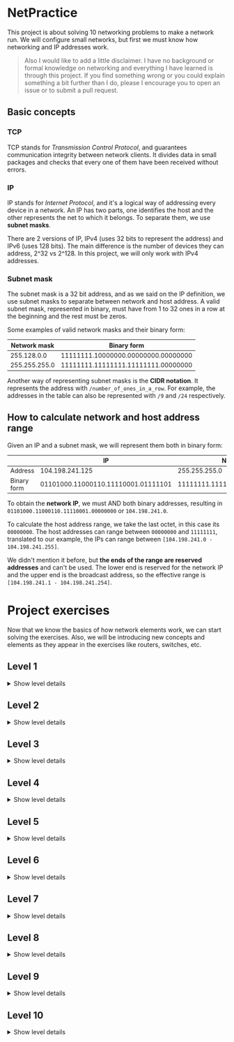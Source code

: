# NetPractice

This project is about solving 10 networking problems to make a network run. We will
configure small networks, but first we must know how networking and IP addresses
work.

> Also I would like to add a little disclaimer. I have no background or formal
> knowledge on networking and everything I have learned is through this project.
> If you find something wrong or you could explain something a bit further than I
> do, please I encourage you to open an issue or to submit a pull request.

## Basic concepts

### TCP

TCP stands for *Transmission Control Protocol*, and guarantees communication
integrity between network clients. It divides data in small packages and checks
that every one of them have been received without errors.

### IP

IP stands for *Internet Protocol*, and it's a logical way of addressing every
device in a network. An IP has two parts, one identifies the host and the other
represents the net to which it belongs. To separate them, we use **subnet
masks**.

There are 2 versions of IP, IPv4 (uses 32 bits to represent the address) and
IPv6 (uses 128 bits). The main difference is the number of devices they can
address, 2^32 vs 2^128. In this project, we will only work with IPv4 addresses.

### Subnet mask

The subnet mask is a 32 bit address, and as we said on the IP definition, we use
subnet masks to separate between network and host address. A valid subnet mask,
represented in binary, must have from 1 to 32 ones in a row at the beginning and
the rest must be zeros.

Some examples of valid network masks and their binary form:

| Network mask  | Binary form                         |
|---------------|-------------------------------------|
| 255.128.0.0   | 11111111.10000000.00000000.00000000 |
| 255.255.255.0 | 11111111.11111111.11111111.00000000 |

Another way of representing subnet masks is the **CIDR notation**. It represents
the address with `/number_of_ones_in_a_row`. For example, the addresses in the
table can also be represented with `/9` and `/24` respectively.

## How to calculate network and host address range

Given an IP and a subnet mask, we will represent them both in binary form:

|             | IP                                  | Network Mask                        |
|-------------|-------------------------------------|-------------------------------------|
| Address     | 104.198.241.125                     | 255.255.255.0                       |
| Binary form | 01101000.11000110.11110001.01111101 | 11111111.11111111.11111111.00000000 |

To obtain the **network IP**, we must AND both binary addresses, resulting in
`01101000.11000110.11110001.00000000` or `104.198.241.0`.

To calculate the host address range, we take the last octet, in this case its
`00000000`. The host addresses can range between `00000000` and `11111111`,
translated to our example, the IPs can range between `[104.198.241.0 -
104.198.241.255]`.

We didn't mention it before, but **the ends of the range are reserved
addresses** and can't be used. The lower end is reserved for the network IP and
the upper end is the broadcast address, so the effective range is
`[104.198.241.1 - 104.198.241.254]`.

# Project exercises

Now that we know the basics of how network elements work, we can start solving
the exercises. Also, we will be introducing new concepts and elements as they
appear in the exercises like routers, switches, etc.

## Level 1

<details>
  <summary>Show level details</summary>

![Level 1](images/level1.png)

In this level, all we need to do is ensure that IP directions are in a valid
range, they have to be in the same network IP and we have to double check that
the IPs are valid and every value is between 0 and 255.

</details>

## Level 2

<details>
  <summary>Show level details</summary>

![Level 2](images/level2.png)

This level is a bit tricky, because there are some considerations we haven't
taken before. For example, every host in a network should have the same subnet
mask (it's not strictly necessary as we are only *splitting the room in X
parts* and should be fine as long as there are no overlaps, but it's a good rule
to follow).

Also, when we talked about how both ends of the host IP ranges are reserved, we
should have added other reserved addresses like the ones for private networks.

The range `[127.0.0.1 - 127.255.255.255]` is reserved for localhost, and it allows
the computer to communicate with itself. One example that we have seen in the
cursus is in the Born2BeRoot project, in which we configure a web server and use
the localhost IP to connect to it.

</details>

## Level 3

<details>
  <summary>Show level details</summary>

![Level 3](images/level3.png)

In this level, we see a switch for the first time. The switch allows us to
increase the number of the connected devices, but it doesn't have any interface,
it only distributes packages to its local network.

I like to think about it like a power strip, it connects multiple devices to a
common ground but it has no power until you plug it to an outlet.

For the next part, we have to calculate the IP addresses range given a subnet
mask. To do so, we take the subnet mask and invert it or sustract the zeros
part.

In this case, for 255.255.255.128 or `/25`, the range of valid IPs goes from
`(x.x.x.0 - x.x.x.127)` (x being the network address), so every connected device
is OK as long as it doesn't go out of this range and doesn't overlap with lower
and upper ends.

</details>

## Level 4

<details>
  <summary>Show level details</summary>

![Level 4](images/level4.png)

In this level we see a router for the first time. A router is a device that
connects different networks and links them together. It has an interface and IP
for every network that it connects to.

The most important thing for this level is to keep in mind that interfaces R2
and R3 have nothing to do with the devices connected to R1, so we can treat them
independently and assign them any subnet mask.

The only consideration we need to have is that clients A1 and B1 should also
communicate with router's interfaces R2 and R3, so the IPs of these clients
should be in the range `(x.x.x.128 - x.x.x.192)`

</details>

## Level 5

<details>
  <summary>Show level details</summary>

![Level 5](images/level5.png)

In this level we have to connect interfaces A1 and B1 together, but this time we
don't connect them directly together. We need to connect them through the router
interfaces, R1->A1 and R2->B1.

We put the clients masks in the same networks as their router interfaces and
configure a valid IP for each.

Now we see a new concept and a new field to configure that we haven't seen
before. The table we see in both clients is a routing table.

The **routing table** is a table that helps the router to find the target of the
packages and it's analogous to a distribution map in package delivery. The
routing table is the database that keeps track of all paths, like a map. To
complete this exercise, we need to fill two fields:

- Destination: it's the network address of the packet's final destination. If we
    put `default` or `0.0.0.0/0 ` on the destination, it will match any network.
    It's going to forward all the packets through the next hop.

- Next hop: it's the IP address of the next device in a network that a packet
    can go through.

In client B, the destination matches the default network, so in this case we
need to configure the next hop to be the router interface IP.

In client A, our next hop should also be the router interface IP, but we are
free to choose the destination address. We can do the same as in client B and
introduce the default address or we can introduce the client B address in the
format `x.x.x.x/net_mask`, it works in both ways.

</details>

## Level 6

<details>
  <summary>Show level details</summary>

![Level 6](images/level6.png)

In this level, we see the internet for the first time, but it works the same way
as a router. The destination of the internet packages must match the client A IP
and netmask.

The router R connects to the internet through interface R2, which we don't have
to modify, but we have to modify the destination of the routing table to match
the default address as destination.

We can't modify the next hop of the router, but just so you know, that address
is the gateway address, the *door* that takes us from our home to the internet.

For the next part, we have to find the network address and configure the IP of
the R1 and A1. The following thing to do is to configure the routing table of
client A.

In the destination, we can put the default address or the internet address, and
in the next hop we have to introduce the IP of the interface R1.

</details>

## Level 7

<details>
  <summary>Show level details</summary>

![Level 7](images/level7.png)

In this level, we have to connect client A to client C through routers R1 and
R2. We must arrange the devices in 3 subnets, one for Interface A1 and Interface
R11, another one for interfaces R12 and R21, and the last one for interfaces R22
and C1.

Once we created all the subnets and assigned every interface to its pair, we
need to configure the routing tables of both clients and routers.

Router R1 will forward all its upcoming packets to interface R21, and Router R2
will forward all its upcoming packets to interface R12.

Now for the last part, we must configure Client A and Client C tables. The
destination of Client A is Client C IP's, and viceversa, and their next hop is
the interface that connects to the router.

</details>

## Level 8

<details>
  <summary>Show level details</summary>

![Level 8](images/level8.png)

For this level, we need to match interfaces D1-R23, C1-R22, R21-R13 and R-12 to
the internet.

As the Interface R12 has a fixed IP, the next hop of the internet routing table
has to be this IP.

The next thing we have to do is to place R13 and R21 in the same net. First, we
see that the next hop address of router R2 is fixed, so this must be the IP of
the interface R13.

For interface R21, we can choose any IP as long as it's in the IP range of R13,
and we have to place it as the next hop IP of router R1.

Now we should configure Router R2 and clients C and D. Interfaces R22 and R23
must have their own subnet, so they don't overlap with any other interface of
this router, and then interfaces D1 and C1 must be in the same subnet as the
router interface that they are connected to.

The clients C and D destination must be the default one, and the next hop has to
be the same as their router interfaces.

</details>

## Level 9

<details>
  <summary>Show level details</summary>

![Level 9](images/level9.png)

In this level, we have 6 goals to achieve and we will be completing them in
order.

For the first goal, we have to communicate Client A and B, that are connected
through a switch to a router. We have done this already in previous exercises,
just remember what IP ranges are valid.

For the second goal, we have to communicate Client C and D through a router, and
we are given the client D next hop, so that should be its router interface IP.

For the third goal, we need to communicate Client A with the internet. As it's
already connected to the router R1, we just need to configure the internet
destination to match its IP address.

For goal 4 and 5, we need to connect Clients A and D together and Clients B and
C. As we are completing them in order, it will be as easy as connecting Router
R1 and R2 because they have their networks well configured already. To do so,
ensure that router R1 next hop matches router R2 interface and viceversa. Be
careful that the IPs are really similar, so check everything carefully.

The last goal consists of connecting Client C to the Internet, so we just add
its IP and mask to the internet destinations.

</details>

## Level 10

<details>
  <summary>Show level details</summary>

![Level 10](images/level10.png)


</details>
